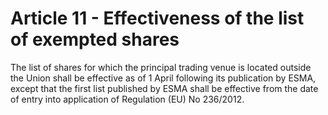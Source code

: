 # Article 11 - Effectiveness of the list of exempted shares


The list of shares for which the principal trading venue is located outside the Union shall be effective as of 1 April following its publication by ESMA, except that the first list published by ESMA shall be effective from the date of entry into application of Regulation (EU) No 236/2012.
